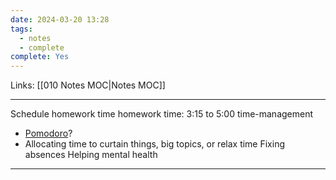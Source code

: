```yaml
---
date: 2024-03-20 13:28
tags:
  - notes
  - complete
complete: Yes
---
```

Links: [[010 Notes MOC|Notes MOC]]

---
Schedule homework time
homework time: 3:15 to 5:00
time-management
- [Pomodoro](https://pomofocus.io/)?
- Allocating time to curtain things, big topics, or relax time
Fixing absences
Helping mental health


---
